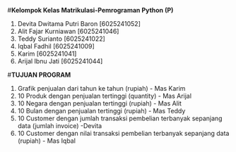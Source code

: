 #**Kelompok Kelas Matrikulasi-Pemrograman Python (P)**
1. Devita Dwitama Putri Baron [6025241052]
2. Alit Fajar Kurniawan [6025241046]
3. Teddy Surianto [6025241022]
4. Iqbal Fadhil [6025241009]
5. Karim [6025241041]
6. Arijal Ibnu Jati [6025241044]

#**TUJUAN PROGRAM**

1. Grafik penjualan dari tahun ke tahun (rupiah) - Mas Karim
2. 10 Produk dengan penjualan tertinggi (quantity) - Mas Arijal
3. 10 Negara dengan penjualan tertinggi (rupiah) - Mas Alit
4. 10 Bulan dengan penjualan tertinggi (rupiah) - Mas Teddy
5. 10 Customer dengan jumlah transaksi pembelian terbanyak sepanjang data (jumlah invoice) -Devita
6. 10 Customer dengan nilai transaksi pembelian terbanyak sepanjang data (rupiah) - Mas Iqbal